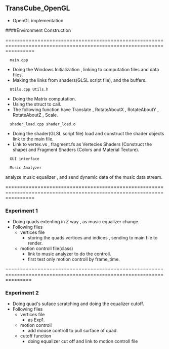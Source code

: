 ## TransCube_OpenGL
* OpenGL implementation

####Environment Construction

======================================================================================================================

```
  main.cpp
``` 
* Doing the Windows Initialization , linking to computation files and data files.
* Making the links from shaders(GLSL script file), and the buffers.

```
  Utils.cpp Utils.h
```
* Doing the Matrix computation.
* Using the struct to call.
* The following function have Translate , RotateAboutX , RotateAboutY , RotateAboutZ , Scale.
```
  shader_load.cpp shader_load.o
```
* Doing the shader(GLSL script file) load and construct the shader objects link to the main file.
* Link to vertex.vs , fragment.fs as Vertecies Shaders (Construct the shape) and Fragment Shaders (Colors and Material Texture).

``` 
  GUI interface
```
```
  Music Analyzer
``` 
analyze music equalizer , and send dynamic data of the music data stream.</br>

======================================================================================================================

### Experiment 1

* Doing quads extenting in Z way , as music equalizer change.
* Following files
  * vertices file
    * storing the quads vertices and indices , sending to main file to render.
  * motion controll file(class)
    * link to music analyzer to do the controll.
    * first test only motion controll by frame_time.

=====================================================================================================================

### Experiment 2

* Doing quad's suface scratching and doing the equalizer cutoff.
* Following files
  * vertices file
    * as Exp1.
  * motion controll
    * add mouse controll to pull surface of quad.
  * cutoff function
    * doing equalizer cut off and link to motion controll file



